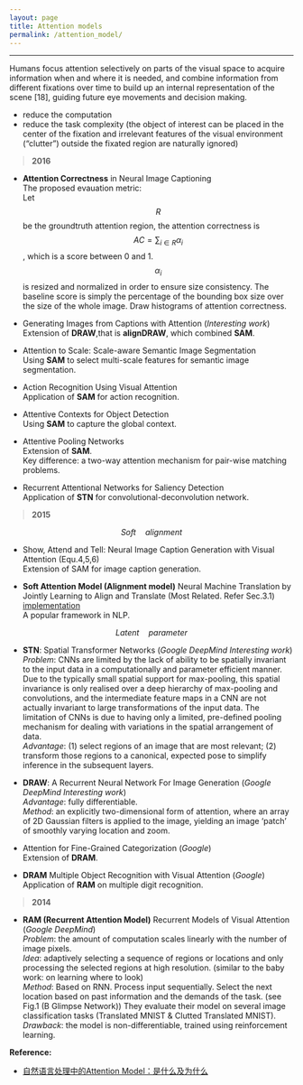 ```yaml
---
layout: page
title: Attention models
permalink: /attention_model/
---
```



------

Humans focus attention selectively on parts of the visual space to acquire information when and where it is needed, and combine information from different fixations over time to build up an internal representation of the scene [18], guiding future eye movements and decision making.  

* reduce the computation  
* reduce the task complexity (the object of interest can be placed in the center of the fixation and irrelevant features of the visual environment (“clutter”) outside the fixated region are naturally ignored)

> **2016**



* **Attention Correctness** in Neural Image Captioning  
    The proposed evauation metric:  
    Let $$R$$ be the groundtruth attention region, the attention correctness is $$AC=\sum_{i \in R} \alpha_{i}$$, which is a score between 0 and 1. $$\alpha_{i}$$ is resized and normalized in order to ensure size consistency. The baseline score is simply the percentage of the bounding box size over the size of the whole image. Draw histograms of attention correctness.  

* Generating Images from Captions with Attention (*Interesting work*)  
    Extension of **DRAW**,that is  **alignDRAW**, which combined **SAM**.

* Attention to Scale: Scale-aware Semantic Image Segmentation  
    Using **SAM** to select multi-scale features for semantic image segmentation.  

* Action Recognition Using Visual Attention  
    Application of **SAM** for action recognition.  

* Attentive Contexts for Object Detection  
    Using **SAM** to capture the global context.  

* Attentive Pooling Networks  
    Extension of **SAM**.  
    Key difference: a two-way attention mechanism for pair-wise matching problems.  

* Recurrent Attentional Networks for Saliency Detection  
    Application of **STN** for convolutional-deconvolution network.  


> **2015**


$$ Soft \quad alignment $$

* Show, Attend and Tell: Neural Image Caption Generation with Visual Attention (Equ.4,5,6)  
    Extension of SAM for image caption generation.

* **Soft Attention Model (Alignment model)** Neural Machine Translation by Jointly Learning to Align and Translate (Most Related. Refer Sec.3.1) 
[implementation](https://devblogs.nvidia.com/parallelforall/introduction-neural-machine-translation-gpus-part-3/)  
    A popular framework in NLP.

$$ Latent \quad parameter $$

* **STN**: Spatial Transformer Networks (*Google DeepMind* *Interesting work*)  
    *Problem*: CNNs are limited by the lack of ability to be spatially invariant to the input data in a computationally and parameter efficient manner. Due to the typically small spatial support for max-pooling, this spatial invariance is only realised over a deep hierarchy of max-pooling and convolutions, and the intermediate feature maps in a CNN are not actually invariant to large transformations of the input data. The limitation of CNNs is due to having only a limited, pre-defined pooling mechanism for dealing with variations in the spatial arrangement of data.  
    *Advantage*: (1) select regions of an image that are most relevant; (2) transform those regions to a canonical, expected pose to simplify inference in the subsequent layers.  

* **DRAW**: A Recurrent Neural Network For Image Generation (*Google DeepMind* *Interesting work*)  
    *Advantage*: fully differentiable.  
    *Method*: an explicitly two-dimensional form of attention, where an array of 2D Gaussian filters is applied to the image, yielding an image ‘patch’ of smoothly varying location and zoom.

* Attention for Fine-Grained Categorization (*Google*)  
    Extension of **DRAM**.

* **DRAM** Multiple Object Recognition with Visual Attention (*Google*)  
    Application of **RAM** on multiple digit recognition.

> **2014**

* **RAM (Recurrent Attention Model)** Recurrent Models of Visual Attention (*Google DeepMind*)  
    *Problem*: the amount of computation scales linearly with the number of image pixels.  
    *Idea*: adaptively selecting a sequence of regions or locations and only processing the selected regions at high resolution. (similar to the baby work: on learning where to look)  
    *Method*: Based on RNN. Process input sequentially. Select the next location based on past information and the demands of the task. (see Fig.1 (B Glimpse Network)) They evaluate their model on several image classification tasks (Translated MNIST & Clutted Translated MNIST).  
    *Drawback*: the model is non-differentiable, trained using reinforcement learning.  

**Reference:**  

* [自然语言处理中的Attention Model：是什么及为什么](http://blog.csdn.net/malefactor/article/details/50550211)

